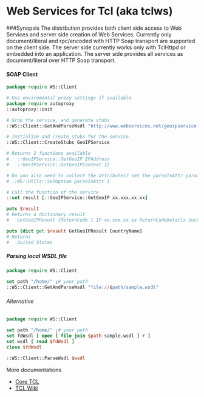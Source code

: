 Web Services for Tcl (aka tclws)
================================


###Synopsis
The distribution provides both client side access to Web Services and server side creation of Web Services. 
Currently only document/literal and rpc/encoded with HTTP Soap transport are supported on the client side. 
The server side currently works only with TclHttpd or embedded into an application. 
The server side provides all services as document/literal over HTTP Soap transport.

#### SOAP Client
```tcl
package require WS::Client

# Use enviromental proxy settings if available
package require autoproxy
::autoproxy::init

# Grok the service, and generate stubs
::WS::Client::GetAndParseWsdl "http://www.webservicex.net/geoipservice.asmx?wsdl"

# Initialize and create stubs for the service
::WS::Client::CreateStubs GeoIPService

# Returns 2 functions available
#   ::GeoIPService::GetGeoIP IPAddress
#   ::GeoIPService::GetGeoIPContext {}

# Do you also need to collect the attributes? set the parseInAttr parameter
# ::WS::Utils::SetOption parseInAttr 1

# Call the function of the service
::set result [::GeoIPService::GetGeoIP xx.xxx.xx.xx]

puts $result
# Returns a dictionary result
#   GetGeoIPResult {ReturnCode 1 IP xx.xxx.xx.xx ReturnCodeDetails Success CountryName {United States} CountryCode USA}

puts [dict get $result GetGeoIPResult CountryName]
# Returns
#   United States
```

##### Parsing local WSDL file
```tcl
package require WS::Client

set path "/home/" ;# your path
::WS::Client::GetAndParseWsdl "file://$path/sample.wsdl"
```
###### Alternative
```tcl
package require WS::Client

set path "/home/" ;# your path
set fdWsdl [ open [ file join $path sample.wsdl ] r ]
set wsdl [ read $fdWsdl ]
close $fdWsdl

::WS::Client::ParseWsdl $wsdl
```

More documentations
* [Core TCL](http://core.tcl.tk/tclws/doc/tip/docs/index.html "Title")
* [TCL Wiki](http://wiki.tcl.tk/36640 "Title")
